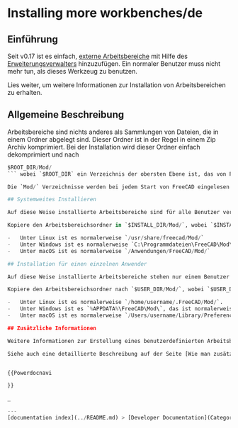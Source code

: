 # Installing more workbenches/de
## Einführung

Seit v0.17 ist es einfach, [externe Arbeitsbereiche](external_workbenches/de.md) mit Hilfe des [Erweiterungsverwalters](Std_AddonMgr/de.md) hinzuzufügen. Ein normaler Benutzer muss nicht mehr tun, als dieses Werkzeug zu benutzen.

Lies weiter, um weitere Informationen zur Installation von Arbeitsbereichen zu erhalten.

## Allgemeine Beschreibung 

Arbeitsbereiche sind nichts anderes als Sammlungen von Dateien, die in einem Ordner abgelegt sind. Dieser Ordner ist in der Regel in einem Zip Archiv komprimiert. Bei der Installation wird dieser Ordner einfach dekomprimiert und nach 
```python
$ROOT_DIR/Mod/
``` wobei `$ROOT_DIR` ein Verzeichnis der obersten Ebene ist, das von FreeCAD beim Start durchsucht wird. Dies ist im Wesentlichen das, was der [Erweiterungsverwalter](Std_AddonMgr/de.md) macht.

Die `Mod/` Verzeichnisse werden bei jedem Start von FreeCAD eingelesen und die verfügbaren Arbeitsbereiche werden automatisch hinzugefügt.

## Systemweites Installieren 

Auf diese Weise installierte Arbeitsbereiche sind für alle Benutzer verfügbar. Abhängig von deinem System benötigst du möglicherweise Administratorrechte, um auf das Installationsverzeichnis zuzugreifen.

Kopiere den Arbeitsbereichsordner in `$INSTALL_DIR/Mod/`, wobei `$INSTALL_DIR` das FreeCAD Installationsverzeichnis ist.

-   Unter Linux ist es normalerweise `/usr/share/freecad/Mod/`
-   Unter Windows ist es normalerweise `C:\Programmdateien\FreeCAD\Mod\`
-   Unter macOS ist es normalerweise `/Anwendungen/FreeCAD/Mod/`

## Installation für einen einzelnen Anwender 

Auf diese Weise installierte Arbeitsbereiche stehen nur einem Benutzer zur Verfügung, erfordern aber keine Administratorrechte.

Kopiere den Arbeitsbereichsordner nach `$USER_DIR/Mod/`, wobei `$USER_DIR` das FreeCAD Verzeichnis für einen bestimmten `Benutzername` ist.

-   Unter Linux ist es normalerweise `/home/username/.FreeCAD/Mod/`.
-   Unter Windows ist es `%APPDATA%\FreeCAD\Mod\`, das ist normalerweise `C:\Users\''username''\Appdata\Roaming\FreeCAD\Mod\`
-   Unter macOS ist es normalerweise `/Users/username/Library/Preferences/FreeCAD/Mod/`. Eine Möglichkeit, in das Einstellungsverzeichnis zu gelangen, besteht darin, den \"Finder\" Menüeintrag {{MenuCommand/de|Gehe → Gehe zu Ordner}} zu benutzen und `~/Library/Preferences/FreeCAD` einzugeben.

## Zusätzliche Informationen 

Weitere Informationen zur Erstellung eines benutzerdefinierten Arbeitsbereichs findest du im [Verteiler für Erfahrene Anwender](Power_users_hub/de.md) und im [Verteiler für Entwickler](Developer_hub/de.md).

Siehe auch eine detaillierte Beschreibung auf der Seite [Wie man zusätzliche Arbeitsbereiche installiert](How_to_install_additional_workbenches/de.md).


{{Powerdocnavi

}} 

_

---
[documentation index](../README.md) > [Developer Documentation](Category_Developer Documentation.md) > Installing more workbenches/de
